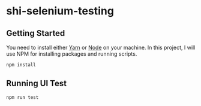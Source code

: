 # shi-selenium-testing

## Getting Started

You need to install either [Yarn](https://yarnpkg.com/en/) or [Node](https://nodejs.org/en/) on your machine. In this project, I will use NPM for installing packages and running scripts.

```sh
npm install
```

## Running UI Test

```sh
npm run test
```
